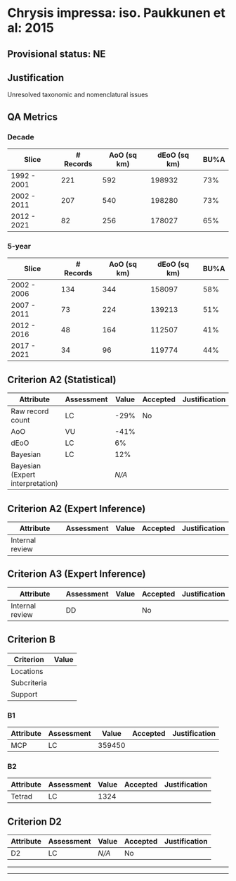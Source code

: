 # Chrysis impressa: iso. Paukkunen et al: 2015
## Provisional status: NE

## Justification
Unresolved taxonomic and nomenclatural issues
## QA Metrics
### Decade
| Slice | # Records | AoO (sq km) | dEoO (sq km) |BU%A |
|---|---|---|---|---|
|1992 - 2001|221|592|198932|73%|
|2002 - 2011|207|540|198280|73%|
|2012 - 2021|82|256|178027|65%|
### 5-year
| Slice | # Records | AoO (sq km) | dEoO (sq km) |BU%A |
|---|---|---|---|---|
|2002 - 2006|134|344|158097|58%|
|2007 - 2011|73|224|139213|51%|
|2012 - 2016|48|164|112507|41%|
|2017 - 2021|34|96|119774|44%|
## Criterion A2 (Statistical)
|Attribute|Assessment|Value|Accepted|Justification
|---|---|---|---|---|
|Raw record count|LC|-29%|No||
|AoO|VU|-41%|||
|dEoO|LC|6%|||
|Bayesian|LC|12%|||
|Bayesian (Expert interpretation)||*N/A*|||
## Criterion A2 (Expert Inference)
|Attribute|Assessment|Value|Accepted|Justification
|---|---|---|---|---|
|Internal review|||||
## Criterion A3 (Expert Inference)
|Attribute|Assessment|Value|Accepted|Justification
|---|---|---|---|---|
|Internal review|DD||No||
## Criterion B
|Criterion| Value|
|---|---|
|Locations||
|Subcriteria||
|Support||
### B1
|Attribute|Assessment|Value|Accepted|Justification
|---|---|---|---|---|
|MCP|LC|359450|||
### B2
|Attribute|Assessment|Value|Accepted|Justification
|---|---|---|---|---|
|Tetrad|LC|1324|||
## Criterion D2
|Attribute|Assessment|Value|Accepted|Justification
|---|---|---|---|---|
|D2|LC|*N/A*|No||
---
 ---
 <br><br>

